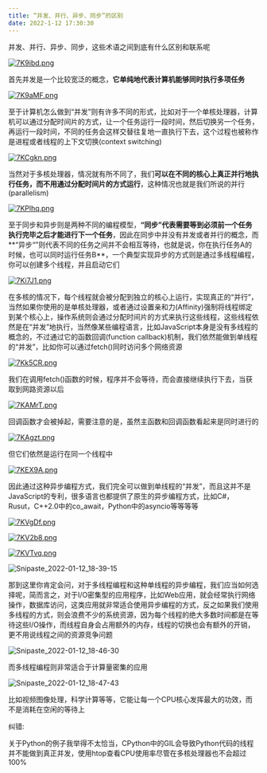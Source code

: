 ```yaml
---
title: “并发、并行、异步、同步”的区别
date: 2022-1-12 17:30:30
---
```


并发、并行、异步、同步，这些术语之间到底有什么区别和联系呢

[![7K9ibd.png](https://s4.ax1x.com/2022/01/12/7K9ibd.png)](https://imgtu.com/i/7K9ibd)

首先并发是一个比较宽泛的概念，**它单纯地代表计算机能够同时执行多项任务**

[![7K9aMF.png](https://s4.ax1x.com/2022/01/12/7K9aMF.png)](https://imgtu.com/i/7K9aMF)

至于计算机怎么做到“并发”则有许多不同的形式，比如对于一个单核处理器，计算机可以通过分配时间片的方式，让一个任务运行一段时间，然后切换另一个任务，再运行一段时间，不同的任务会这样交替往复地一直执行下去，这个过程也被称作是进程或者线程的上下文切换(context switching)

[![7KCgkn.png](https://s4.ax1x.com/2022/01/12/7KCgkn.png)](https://imgtu.com/i/7KCgkn)

当然对于多核处理器，情况就有所不同了，我们**可以在不同的核心上真正并行地执行任务，而不用通过分配时间片的方式运行**，这种情况也就是我们所说的并行(parallelism)

[![7KPlhq.png](https://s4.ax1x.com/2022/01/12/7KPlhq.png)](https://imgtu.com/i/7KPlhq)

至于同步和异步则是两种不同的编程模型，**“同步”代表需要等到必须前一个任务执行完毕之后才能进行下一个任务**，因此在同步中并没有并发或者并行的概念，而**“异步“”则代表不同的任务之间并不会相互等待，也就是说，你在执行任务A的时候，也可以同时运行任务B**，一个典型实现异步的方式则是通过多线程编程，你可以创建多个线程，并且启动它们

[![7Ki7J1.png](https://s4.ax1x.com/2022/01/12/7Ki7J1.png)](https://imgtu.com/i/7Ki7J1)

在多核的情况下，每个线程就会被分配到独立的核心上运行，实现真正的“并行”，当然如果你使用的是单核处理器，或者通过设置亲和力(Affinity)强制将线程绑定到某个核心上，操作系统则会通过分配时间片的方式来执行这些线程，这些线程依然是在“并发”地执行，当然像某些编程语言，比如JavaScript本身是没有多线程的概念的，不过通过它的函数回调(function callback)机制，我们依然能做到单线程的“并发”，比如你可以通过fetch()同时访问多个网络资源

[![7Kk5CR.png](https://s4.ax1x.com/2022/01/12/7Kk5CR.png)](https://imgtu.com/i/7Kk5CR)

我们在调用fetch()函数的时候，程序并不会等待，而会直接继续执行下去，当获取到网路资源以后

[![7KAMrT.png](https://s4.ax1x.com/2022/01/12/7KAMrT.png)](https://imgtu.com/i/7KAMrT)

回调函数才会被掉起，需要注意的是，虽然主函数和回调函数看起来是同时进行的

[![7KAgzt.png](https://s4.ax1x.com/2022/01/12/7KAgzt.png)](https://imgtu.com/i/7KAgzt)

但它们依然是运行在同一个线程中

[![7KEX9A.png](https://s4.ax1x.com/2022/01/12/7KEX9A.png)](https://imgtu.com/i/7KEX9A)

因此通过这种异步编程方式，我们完全可以做到单线程的“并发”，而且这并不是JavaScript的专利，很多语言也都提供了原生的异步编程方式，比如C#，Rusut，C++2.0中的co_await，Python中的asyncio等等等等

[![7KVgDf.png](https://s4.ax1x.com/2022/01/12/7KVgDf.png)](https://imgtu.com/i/7KVgDf)

[![7KV2b8.png](https://s4.ax1x.com/2022/01/12/7KV2b8.png)](https://imgtu.com/i/7KV2b8)

[![7KVTvq.png](https://s4.ax1x.com/2022/01/12/7KVTvq.png)](https://imgtu.com/i/7KVTvq)

![Snipaste_2022-01-12_18-39-15](https://cdn.jsdelivr.net/gh/stormwasd/image-hosting@master/20220112/Snipaste_2022-01-12_18-39-15.3sta87zfdyg0.webp)

那到这里你肯定会问，对于多线程编程和这种单线程的异步编程，我们应当如何选择呢，简而言之，对于I/O密集型的应用程序，比如Web应用，就会经常执行网络操作，数据库访问，这类应用就非常适合使用异步编程的方式，反之如果我们使用多线程的方式，则会浪费不少的系统资源，因为每个线程的绝大多数时间都是在等待这些I/O操作，而线程自身会占用额外的内存，线程的切换也会有额外的开销，更不用说线程之间的资源竞争问题

![Snipaste_2022-01-12_18-46-30](https://cdn.jsdelivr.net/gh/stormwasd/image-hosting@master/20220112/Snipaste_2022-01-12_18-46-30.h7nel7qo0fc.webp)

而多线程编程则非常适合于计算量密集的应用

![Snipaste_2022-01-12_18-47-43](https://cdn.jsdelivr.net/gh/stormwasd/image-hosting@master/20220112/Snipaste_2022-01-12_18-47-43.4urgzy14uec0.webp)

比如视频图像处理，科学计算等等，它能让每一个CPU核心发挥最大的功效，而不是消耗在空闲的等待上

纠错:

关于Python的例子我举得不太恰当，CPython中的GIL会导致Python代码的线程并不能做到真正并发，使用htop查看CPU使用率尽管在多核处理器也不会超过100%

